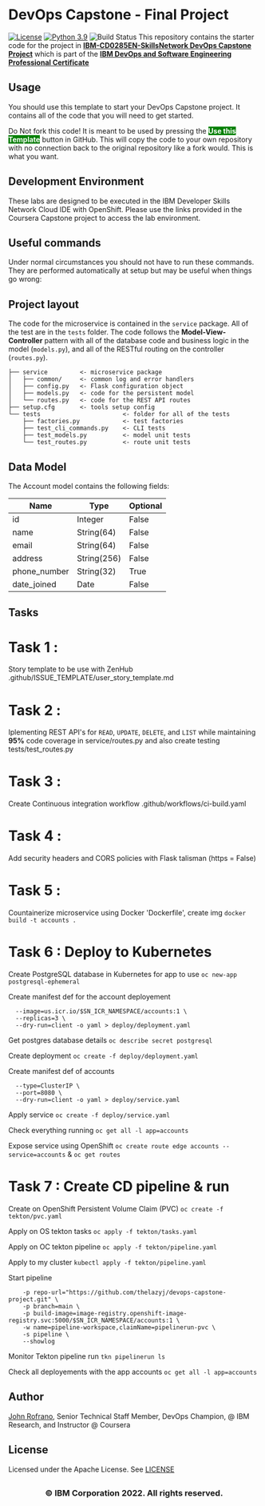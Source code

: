 # DevOps Capstone - Final Project

[![License](https://img.shields.io/badge/License-Apache%202.0-blue.svg)](https://opensource.org/licenses/Apache-2.0)
[![Python 3.9](https://img.shields.io/badge/Python-3.9-green.svg)](https://shields.io/)
![Build Status](https://github.com/thelazyj/devops-capstone-project/actions/workflows/ci-build.yaml/badge.svg)
This repository contains the starter code for the project in [**IBM-CD0285EN-SkillsNetwork DevOps Capstone Project**](https://www.coursera.org/learn/devops-capstone-project?specialization=devops-and-software-engineering) which is part of the [**IBM DevOps and Software Engineering Professional Certificate**](https://www.coursera.org/professional-certificates/devops-and-software-engineering)

## Usage

You should use this template to start your DevOps Capstone project. It contains all of the code that you will need to get started.

Do Not fork this code! It is meant to be used by pressing the  <span style=color:white;background:green>**Use this Template**</span> button in GitHub. This will copy the code to your own repository with no connection back to the original repository like a fork would. This is what you want.

## Development Environment

These labs are designed to be executed in the IBM Developer Skills Network Cloud IDE with OpenShift. Please use the links provided in the Coursera Capstone project to access the lab environment.

## Useful commands

Under normal circumstances you should not have to run these commands. They are performed automatically at setup but may be useful when things go wrong:

## Project layout

The code for the microservice is contained in the `service` package. All of the test are in the `tests` folder. The code follows the **Model-View-Controller** pattern with all of the database code and business logic in the model (`models.py`), and all of the RESTful routing on the controller (`routes.py`).

```text
├── service         <- microservice package
│   ├── common/     <- common log and error handlers
│   ├── config.py   <- Flask configuration object
│   ├── models.py   <- code for the persistent model
│   └── routes.py   <- code for the REST API routes
├── setup.cfg       <- tools setup config
└── tests                       <- folder for all of the tests
    ├── factories.py            <- test factories
    ├── test_cli_commands.py    <- CLI tests
    ├── test_models.py          <- model unit tests
    └── test_routes.py          <- route unit tests
```

## Data Model

The Account model contains the following fields:

| Name | Type | Optional |
|------|------|----------|
| id | Integer| False |
| name | String(64) | False |
| email | String(64) | False |
| address | String(256) | False |
| phone_number | String(32) | True |
| date_joined | Date | False |

## Tasks

# Task 1 :
Story template to be use with ZenHub .github/ISSUE_TEMPLATE/user_story_template.md

# Task 2 : 
Iplementing REST API's for `READ`, `UPDATE`, `DELETE`, and `LIST` while maintaining **95%** code coverage in service/routes.py and also create testing tests/test_routes.py

# Task 3 : 
Create Continuous integration workflow .github/workflows/ci-build.yaml

# Task 4 : 
Add security headers and CORS policies with Flask talisman (https = False)

# Task 5 : 
Countainerize microservice using Docker 'Dockerfile', create img
```docker build -t accounts .```

# Task 6 : Deploy to Kubernetes 

Create PostgreSQL database in Kubernetes for app to use
```oc new-app postgresql-ephemeral```

Create manifest def for the account deployement
```oc create deployment accounts \
  --image=us.icr.io/$SN_ICR_NAMESPACE/accounts:1 \
  --replicas=3 \
  --dry-run=client -o yaml > deploy/deployment.yaml
```

Get postgres database details
```oc describe secret postgresql```

Create deployment
```oc create -f deploy/deployment.yaml```

Create manifest def of accounts
```oc expose deploy accounts \
  --type=ClusterIP \
  --port=8080 \
  --dry-run=client -o yaml > deploy/service.yaml
```

Apply service
```oc create -f deploy/service.yaml```

Check everything running
```oc get all -l app=accounts```

Expose service using OpenShift
```oc create route edge accounts --service=accounts``` & ```oc get routes```

# Task 7 : Create CD pipeline & run

Create on OpenShift Persistent Volume Claim (PVC)
```oc create -f tekton/pvc.yaml```

Apply on OS tekton tasks
```oc apply -f tekton/tasks.yaml```

Apply on OC tekton pipeline
```oc apply -f tekton/pipeline.yaml```

Apply to my cluster
```kubectl apply -f tekton/pipeline.yaml```

Start pipeline
```tkn pipeline start cd-pipeline \
    -p repo-url="https://github.com/thelazyj/devops-capstone-project.git" \
    -p branch=main \
    -p build-image=image-registry.openshift-image-registry.svc:5000/$SN_ICR_NAMESPACE/accounts:1 \
    -w name=pipeline-workspace,claimName=pipelinerun-pvc \
    -s pipeline \
    --showlog
```

Monitor Tekton pipeline run
```tkn pipelinerun ls```

Check all deployements with the app accounts
```oc get all -l app=accounts```


## Author

[John Rofrano](https://www.coursera.org/instructor/johnrofrano), Senior Technical Staff Member, DevOps Champion, @ IBM Research, and Instructor @ Coursera

## License

Licensed under the Apache License. See [LICENSE](LICENSE)

## <h3 align="center"> © IBM Corporation 2022. All rights reserved. <h3/>
